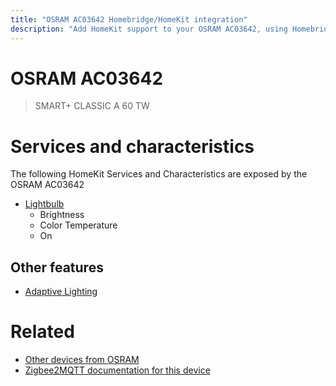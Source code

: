 ```yaml
---
title: "OSRAM AC03642 Homebridge/HomeKit integration"
description: "Add HomeKit support to your OSRAM AC03642, using Homebridge, Zigbee2MQTT and homebridge-z2m."
---
```

<!---
This file has been GENERATED using src/docgen/docgen.ts
DO NOT EDIT THIS FILE MANUALLY!
-->
# OSRAM AC03642
> SMART+ CLASSIC A 60 TW


# Services and characteristics
The following HomeKit Services and Characteristics are exposed by
the OSRAM AC03642

* [Lightbulb](../../light.md)
  * Brightness
  * Color Temperature
  * On


## Other features
* [Adaptive Lighting](../../light.md)


# Related
* [Other devices from OSRAM](../index.md#osram)
* [Zigbee2MQTT documentation for this device](https://www.zigbee2mqtt.io/devices/AC03642.html)